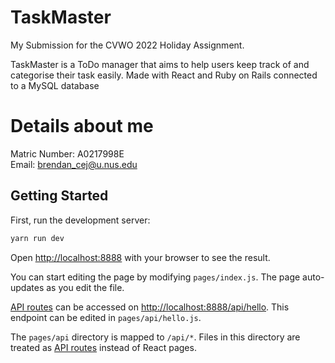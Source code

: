 # TaskMaster

My Submission for the CVWO 2022 Holiday Assignment.

TaskMaster is a ToDo manager that aims to help users keep track of and categorise their task easily. Made with React and Ruby on Rails connected to a MySQL database

# Details about me

Matric Number: A0217998E
</br>
Email: brendan_cej@u.nus.edu

## Getting Started

First, run the development server:

```bash
yarn run dev
```

Open [http://localhost:8888](http://localhost:3000) with your browser to see the result.

You can start editing the page by modifying `pages/index.js`. The page auto-updates as you edit the file.

[API routes](https://nextjs.org/docs/api-routes/introduction) can be accessed on [http://localhost:8888/api/hello](http://localhost:3000/api/hello). This endpoint can be edited in `pages/api/hello.js`.

The `pages/api` directory is mapped to `/api/*`. Files in this directory are treated as [API routes](https://nextjs.org/docs/api-routes/introduction) instead of React pages.
